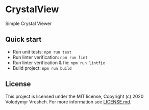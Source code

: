 # CrystalView
Simple Crystal Viewer

## Quick start
  * Run unit tests: `npm run test`
  * Run linter verification: `npm run lint`
  * Run linter verification & fix: `npm run lintfix`
  * Build project: `npm run build`

## License
  This project is licensed under the MIT license, Copyright (c) 2020 Volodymyr Vreshch.
  For more information see [LICENSE.md](https://github.com/chemistry/crystallography-api/blob/master/LICENSE.md).

